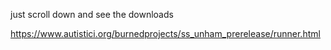 just scroll down and see the downloads

https://www.autistici.org/burnedprojects/ss_unham_prerelease/runner.html
